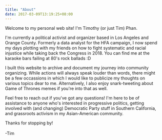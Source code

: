 ```yaml
---
title: "About"
date: 2017-03-09T13:19:25+08:00
---
```


Welcome to my personal web site! I'm Timothy (or just Tim) Phan.

I'm currently a political activist and organizer based in Los Angeles and Orange County. Formerly a data analyst for the HFA campaign, I now spend my days plotting with my friends on how to fight systematic and racial injustice while taking back the Congress in 2018. You can find me at the karaoke bars failing at 80's rock ballads :D

I built this website to archive and document my journey into community organizing. While actions will always speak louder than words, there might be a few occassions in which I would like to publicize my thoughts on various topics dear to me. Alternatively, I also enjoy snark-tweeting about Game of Thrones memes if you're into that as well.

Feel free to reach out if you've got any questions! I'm here to be of assistance to anyone who's interested in progressive politics, getting involved with (and changing) Democratic Party stuff in Southern California, and grassroots activism in my Asian-American community.

Thanks for stopping by! 
<br></br>
-Tim